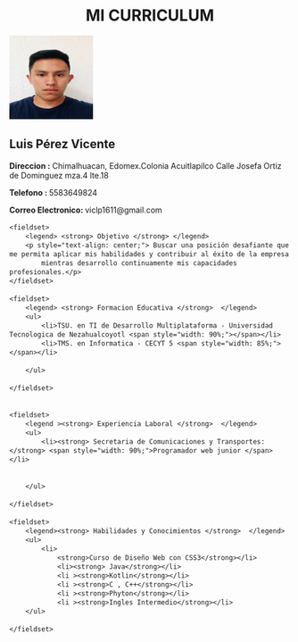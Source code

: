 <!DOCTYPE html>
<html lang="en">
<head>
    <meta charset="UTF-8">
    <meta name="viewport" content="width=device-width, initial-scale=1.0">
    <title>CV</title>
</head>
<body>
    <h1 style="text-align: center;"> MI CURRICULUM </h1>
<img src="foto.jpeg"  id="foto"  height="150px" width="150px" >
<h2> Luis Pérez Vicente</h2> 

<p> 
    <strong>Direccion :</strong>  Chimalhuacan, Edomex.Colonia Acuitlapilco  Calle Josefa Ortiz de Dominguez mza.4 lte.18</p>
 <p>  <strong> Telefono : </strong>  5583649824</p>
  <p>  <strong> Correo Electronico: </strong> viclp1611@gmail.com </p>

    <fieldset>
        <legend> <strong> Objetivo </strong> </legend>
        <p style="text-align: center;"> Buscar una posición desafiante que me permita aplicar mis habilidades y contribuir al éxito de la empresa 
            mientras desarrollo continuamente mis capacidades profesionales.</p>
    </fieldset>

    <fieldset>
        <legend> <strong> Formacion Educativa </strong>  </legend>
        <ul>
            <li>TSU. en TI de Desarrollo Multiplataforma - Universidad Tecnologica de Nezahualcoyotl <span style="width: 90%;"></span></li>
            <li>TMS. en Informatica - CECYT 5 <span style="width: 85%;"></span></li>
    
        </ul>
       
    </fieldset>


    <fieldset>
        <legend ><strong> Experiencia Laboral </strong>  </legend>
        <ul>
            <li><strong> Secretaria de Comunicaciones y Transportes:</strong> <span style="width: 90%;">Programador web junior </span></li>

    
        </ul>
       
    </fieldset>

    <fieldset>
        <legend><strong> Habilidades y Conocimientos </strong>  </legend>
        <ul>
            <li>
                <strong>Curso de Diseño Web con CSS3</strong></li>
                <li><strong> Java</strong></li>
                <li ><strong>Kotlin</strong></li>
                <li ><strong>C , C++</strong></li>
                <li ><strong>Phyton</strong></li>
                <li ><strong>Ingles Intermedio</strong></li>
        </ul>
       
    </fieldset>


</body>
</html>

